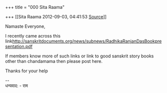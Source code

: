 +++
title = "000 Sita Raama"

+++
[[Sita Raama	2012-09-03, 04:41:53 [Source](https://groups.google.com/g/samskrita/c/SPxJ0DH9900)]]



Namaste Everyone,

I recently came across this link<http://sanskritdocuments.org/news/subnews/RadhikaRanjanDasBookpresentation.pdf>

  

If members know more of such links or link to good sanskrit story books other than chandamama then please post here.

  

Thanks for your help  

  

--  
धन्यवाद: - राम  

